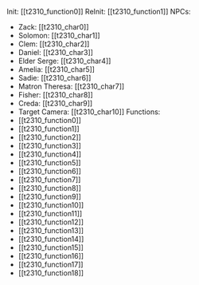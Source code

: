 Init: [[t2310_function0]]
ReInit: [[t2310_function1]]
NPCs:
- Zack: [[t2310_char0]]
- Solomon: [[t2310_char1]]
- Clem: [[t2310_char2]]
- Daniel: [[t2310_char3]]
- Elder Serge: [[t2310_char4]]
- Amelia: [[t2310_char5]]
- Sadie: [[t2310_char6]]
- Matron Theresa: [[t2310_char7]]
- Fisher: [[t2310_char8]]
- Creda: [[t2310_char9]]
- Target Camera: [[t2310_char10]]
Functions:
- [[t2310_function0]]
- [[t2310_function1]]
- [[t2310_function2]]
- [[t2310_function3]]
- [[t2310_function4]]
- [[t2310_function5]]
- [[t2310_function6]]
- [[t2310_function7]]
- [[t2310_function8]]
- [[t2310_function9]]
- [[t2310_function10]]
- [[t2310_function11]]
- [[t2310_function12]]
- [[t2310_function13]]
- [[t2310_function14]]
- [[t2310_function15]]
- [[t2310_function16]]
- [[t2310_function17]]
- [[t2310_function18]]
